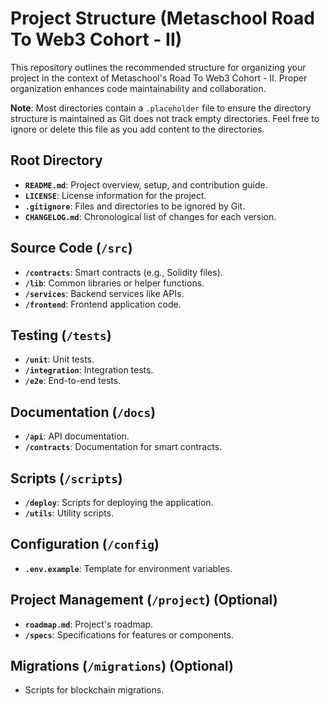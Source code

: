 # Project Structure (Metaschool Road To Web3 Cohort - II)

This repository outlines the recommended structure for organizing your project in the context of Metaschool's Road To Web3 Cohort - II. Proper organization enhances code maintainability and collaboration.

**Note**: Most directories contain a `.placeholder` file to ensure the directory structure is maintained as Git does not track empty directories. Feel free to ignore or delete this file as you add content to the directories.

## Root Directory

- **`README.md`**: Project overview, setup, and contribution guide.
- **`LICENSE`**: License information for the project.
- **`.gitignore`**: Files and directories to be ignored by Git.
- **`CHANGELOG.md`**: Chronological list of changes for each version.

## Source Code (`/src`)

- **`/contracts`**: Smart contracts (e.g., Solidity files).
- **`/lib`**: Common libraries or helper functions.
- **`/services`**: Backend services like APIs.
- **`/frontend`**: Frontend application code.

## Testing (`/tests`)

- **`/unit`**: Unit tests.
- **`/integration`**: Integration tests.
- **`/e2e`**: End-to-end tests.

## Documentation (`/docs`)

- **`/api`**: API documentation.
- **`/contracts`**: Documentation for smart contracts.

## Scripts (`/scripts`)

- **`/deploy`**: Scripts for deploying the application.
- **`/utils`**: Utility scripts.

## Configuration (`/config`)

- **`.env.example`**: Template for environment variables.

## Project Management (`/project`) (Optional)

- **`roadmap.md`**: Project's roadmap.
- **`/specs`**: Specifications for features or components.

## Migrations (`/migrations`) (Optional)

- Scripts for blockchain migrations.
